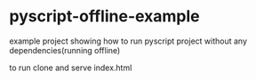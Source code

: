 # pyscript-offline-example
example project showing how to run pyscript project without any dependencies(running offline)

to run clone and serve index.html